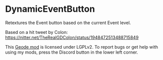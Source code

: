 # DynamicEventButton
Retextures the Event button based on the current Event level.

Based on a hit tweet by Colon: https://nitter.net/TheRealGDColon/status/1948472513488715849

This [Geode mod](https://geode-sdk.org) is licensed under LGPLv2. To report bugs or get help with using my mods, press the Discord button in the lower left corner.
